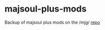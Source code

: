 # majsoul-plus-mods
Backup of majsoul plus mods on the /mjg/ [repo](https://repo.riichi.moe/library.html#resources-majplus)
